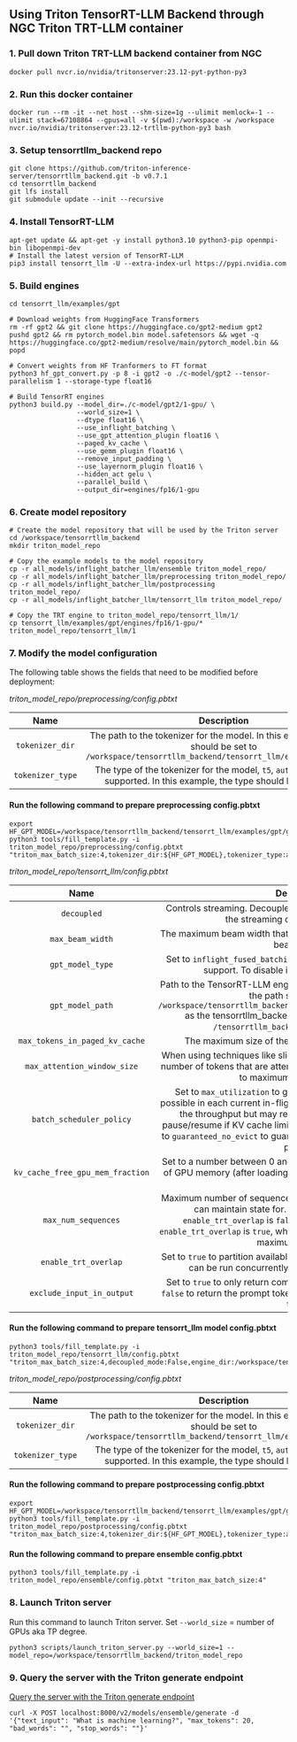 ## Using Triton TensorRT-LLM Backend through NGC Triton TRT-LLM container

### 1. Pull down Triton TRT-LLM backend container from NGC

```
docker pull nvcr.io/nvidia/tritonserver:23.12-pyt-python-py3
```

### 2. Run this docker container
```
docker run --rm -it --net host --shm-size=1g --ulimit memlock=-1 --ulimit stack=67108864 --gpus=all -v $(pwd):/workspace -w /workspace nvcr.io/nvidia/tritonserver:23.12-trtllm-python-py3 bash
```

### 3. Setup tensorrtllm_backend repo
```
git clone https://github.com/triton-inference-server/tensorrtllm_backend.git -b v0.7.1
cd tensorrtllm_backend
git lfs install
git submodule update --init --recursive
```

### 4. Install TensorRT-LLM
```
apt-get update && apt-get -y install python3.10 python3-pip openmpi-bin libopenmpi-dev
# Install the latest version of TensorRT-LLM
pip3 install tensorrt_llm -U --extra-index-url https://pypi.nvidia.com
```

### 5. Build engines
```
cd tensorrt_llm/examples/gpt

# Download weights from HuggingFace Transformers
rm -rf gpt2 && git clone https://huggingface.co/gpt2-medium gpt2
pushd gpt2 && rm pytorch_model.bin model.safetensors && wget -q https://huggingface.co/gpt2-medium/resolve/main/pytorch_model.bin && popd

# Convert weights from HF Tranformers to FT format
python3 hf_gpt_convert.py -p 8 -i gpt2 -o ./c-model/gpt2 --tensor-parallelism 1 --storage-type float16

# Build TensorRT engines
python3 build.py --model_dir=./c-model/gpt2/1-gpu/ \
                 --world_size=1 \
                 --dtype float16 \
                 --use_inflight_batching \
                 --use_gpt_attention_plugin float16 \
                 --paged_kv_cache \
                 --use_gemm_plugin float16 \
                 --remove_input_padding \
                 --use_layernorm_plugin float16 \
                 --hidden_act gelu \
                 --parallel_build \
                 --output_dir=engines/fp16/1-gpu

```

### 6. Create model repository
```
# Create the model repository that will be used by the Triton server
cd /workspace/tensorrtllm_backend
mkdir triton_model_repo

# Copy the example models to the model repository
cp -r all_models/inflight_batcher_llm/ensemble triton_model_repo/
cp -r all_models/inflight_batcher_llm/preprocessing triton_model_repo/
cp -r all_models/inflight_batcher_llm/postprocessing triton_model_repo/
cp -r all_models/inflight_batcher_llm/tensorrt_llm triton_model_repo/

# Copy the TRT engine to triton_model_repo/tensorrt_llm/1/
cp tensorrt_llm/examples/gpt/engines/fp16/1-gpu/* triton_model_repo/tensorrt_llm/1
```

### 7. Modify the model configuration
The following table shows the fields that need to be modified before deployment:

*triton_model_repo/preprocessing/config.pbtxt*

| Name | Description
| :----------------------: | :-----------------------------: |
| `tokenizer_dir` | The path to the tokenizer for the model. In this example, the path should be set to `/workspace/tensorrtllm_backend/tensorrt_llm/examples/gpt/gpt2`|
| `tokenizer_type` | The type of the tokenizer for the model, `t5`, `auto` and `llama` are supported. In this example, the type should be set to `auto` |

#### Run the following command to prepare preprocessing config.pbtxt
```
export HF_GPT_MODEL=/workspace/tensorrtllm_backend/tensorrt_llm/examples/gpt/gpt2
python3 tools/fill_template.py -i triton_model_repo/preprocessing/config.pbtxt "triton_max_batch_size:4,tokenizer_dir:${HF_GPT_MODEL},tokenizer_type:auto,preprocessing_instance_count:1"
```


*triton_model_repo/tensorrt_llm/config.pbtxt*

| Name | Description
| :----------------------: | :-----------------------------: |
| `decoupled` | Controls streaming. Decoupled mode must be set to `True` if using the streaming option from the client. |
| `max_beam_width` | The maximum beam width that any request may ask for when using beam search |
| `gpt_model_type` | Set to `inflight_fused_batching` when enabling in-flight batching support. To disable in-flight batching, set to `V1` |
| `gpt_model_path` | Path to the TensorRT-LLM engines for deployment. In this example, the path should be set to `/workspace/tensorrtllm_backend/triton_model_repo/tensorrt_llm/1` as the tensorrtllm_backend directory will be mounted to `/tensorrtllm_backend` within the container |
| `max_tokens_in_paged_kv_cache` | The maximum size of the KV cache in number of tokens |
| `max_attention_window_size` | When using techniques like sliding window attention, the maximum number of tokens that are attended to generate one token. Defaults to maximum sequence length |
| `batch_scheduler_policy` | Set to `max_utilization` to greedily pack as many requests as possible in each current in-flight batching iteration. This maximizes the throughput but may result in overheads due to request pause/resume if KV cache limits are reached during execution. Set to `guaranteed_no_evict` to guarantee that a started request is never paused.|
| `kv_cache_free_gpu_mem_fraction` | Set to a number between 0 and 1 to indicate the maximum fraction of GPU memory (after loading the model) that may be used for KV cache|
| `max_num_sequences` | Maximum number of sequences that the in-flight batching scheme can maintain state for. Defaults to `max_batch_size` if `enable_trt_overlap` is `false` and to `2 * max_batch_size` if `enable_trt_overlap` is `true`, where `max_batch_size` is the TRT engine maximum batch size.
| `enable_trt_overlap` | Set to `true` to partition available requests into 2 'microbatches' that can be run concurrently to hide exposed CPU runtime |
| `exclude_input_in_output` | Set to `true` to only return completion tokens in a response. Set to `false` to return the prompt tokens concatenated with the generated tokens  |

#### Run the following command to prepare tensorrt_llm model config.pbtxt

```
python3 tools/fill_template.py -i triton_model_repo/tensorrt_llm/config.pbtxt "triton_max_batch_size:4,decoupled_mode:False,engine_dir:/workspace/tensorrtllm_backend/triton_model_repo/tensorrt_llm/1,batching_strategy:V1,max_queue_delay_microseconds:100"
```

*triton_model_repo/postprocessing/config.pbtxt*

| Name | Description
| :----------------------: | :-----------------------------: |
| `tokenizer_dir` | The path to the tokenizer for the model. In this example, the path should be set to `/workspace/tensorrtllm_backend/tensorrt_llm/examples/gpt/gpt2` 
| `tokenizer_type` | The type of the tokenizer for the model, `t5`, `auto` and `llama` are supported. In this example, the type should be set to `auto` |

#### Run the following command to prepare postprocessing config.pbtxt
```
export HF_GPT_MODEL=/workspace/tensorrtllm_backend/tensorrt_llm/examples/gpt/gpt2
python3 tools/fill_template.py -i triton_model_repo/postprocessing/config.pbtxt "triton_max_batch_size:4,tokenizer_dir:${HF_GPT_MODEL},tokenizer_type:auto,postprocessing_instance_count:1"
```

#### Run the following command to prepare ensemble config.pbtxt
```
python3 tools/fill_template.py -i triton_model_repo/ensemble/config.pbtxt "triton_max_batch_size:4"
```

### 8. Launch Triton server

Run this command to launch Triton server. Set `--world_size` = number of GPUs aka TP degree.

```
python3 scripts/launch_triton_server.py --world_size=1 --model_repo=/workspace/tensorrtllm_backend/triton_model_repo
```

### 9. Query the server with the Triton generate endpoint
[Query the server with the Triton generate endpoint](https://github.com/triton-inference-server/tensorrtllm_backend#query-the-server-with-the-triton-generate-endpoint)

```
curl -X POST localhost:8000/v2/models/ensemble/generate -d '{"text_input": "What is machine learning?", "max_tokens": 20, "bad_words": "", "stop_words": ""}'
```

